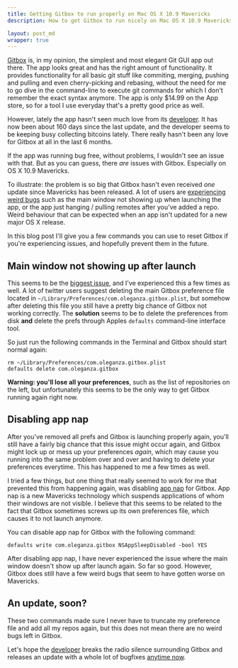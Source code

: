 ```yaml
---
title: Getting Gitbox to run properly on Mac OS X 10.9 Mavericks
description: How to get Gitbox to run nicely on Mac OS X 10.9 Mavericks. It's been so long since an update and it seems the app is dead. These tips will help you to run Gitbox smoothly on Mavericks

layout: post_md
wrapper: true
---
```


[Gitbox][gitbox] is, in my opinion, the simplest and most elegant Git GUI app out there. The app looks great and has the right amount of functionality. It provides functionality for all basic git stuff like commiting, merging, pushing and pulling and even cherry-picking and rebasing, without the need for me to go dive in the command-line to execute git commands for which I don't remember the exact syntax anymore. The app is only $14.99 on the App store, so for a tool I use everyday that's a pretty good price as well.

However, lately the app hasn't seen much love from its [developer][oleganza]. It has now been about 160 days since the last update, and the developer seems to be keeping busy collecting bitcoins lately. There really hasn't been any love for Gitbox at all in the last 6 months.

If the app was running bug free, without problems, I wouldn't see an issue with that. But as you can guess, there *are* issues with Gitbox. Especially on OS X 10.9 Mavericks.

To illustrate: the problem is so big that Gitbox hasn't even received *one* update since Mavericks has been released. A lot of users are [experiencing weird bugs][twitter-search] such as the main window not showing up when launching the app, or the app just hanging / pulling remotes after you've added a repo. Weird behaviour that can be expected when an app isn't updated for a new major OS X release.

In this blog post I'll give you a few commands you can use to reset Gitbox if you're experiencing issues, and hopefully prevent them in the future.

## Main window not showing up after launch

This seems to be the [biggest issue][twitter-main-window], and I've experienced this a few times as well. A lot of twitter users suggest deleting the main Gitbox preference file located in `~/Library/Preferences/com.oleganza.gitbox.plist`, but somehow after deleting this file you still have a pretty big chance of Gitbox not working correctly. The **solution** seems to be to delete the preferences from disk **and** delete the prefs through Apples `defaults` command-line interface tool.

So just run the following commands in the Terminal and Gitbox should start normal again:

	rm ~/Library/Preferences/com.oleganza.gitbox.plist
	defaults delete com.oleganza.gitbox

**Warning: you'll lose all your preferences**, such as the list of repositories on the left, but unfortunately this seems to be the only way to get Gitbox running again right now.

## Disabling app nap

After you've removed all prefs and Gitbox is launching properly again, you'll still have a fairly big chance that this issue might occur again, and Gitbox might lock up or mess up your preferences *again*, which may cause you running into the same problem over and over and having to delete your preferences everytime. This has happened to me a few times as well.

I tried a few things, but one thing that really seemed to work for me that prevented this from happening again, was disabling [app nap][app-nap] for Gitbox. App nap is a new Mavericks technology which suspends applications of whom their windows are not visible. I believe that this seems to be related to the fact that Gitbox sometimes screws up its own preferences file, which causes it to not launch anymore.

You can disable app nap for Gitbox with the following command:

	defaults write com.oleganza.gitbox NSAppSleepDisabled -bool YES

After disabling app nap, I have never experienced the issue where the main window doesn't show up after launch again. So far so good. However, Gitbox does still have a few weird bugs that seem to have gotten worse on Mavericks.

## An update, soon?

These two commands made sure I never have to truncate my preference file and add all my repos again, but this does not mean there are no weird bugs left in Gitbox.

Let's hope the [developer][oleganza] breaks the radio silence surrounding Gitbox and releases an update with a whole lot of bugfixes [anytime now][twitter-mavericks-soon].

[gitbox]: http://www.gitboxapp.com
[oleganza]: https://twitter.com/oleganza
[app-nap]: http://www.apple.com/osx/advanced-technologies/
[twitter-main-window]: https://twitter.com/search?q=Gitbox%20main%20window
[twitter-search]: https://twitter.com/search?q=Gitbox%20update
[twitter-mavericks-soon]: https://twitter.com/gitboxapp/status/393259537517789184
